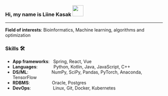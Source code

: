 ### Hi, my name is Liine Kasak <img src="wave-hello.gif" width="35" height="35" />

 
***
**Field of interests**: Bioinformatics, Machine learning, algorithms and optimization

### Skills 🛠️
- **App frameworks**:   Spring, React, Vue
- **Languages**:             Python, Kotlin, Java, JavaScript, C++
- **DS/ML**:                   NumPy, SciPy, Pandas, PyTorch, Anaconda, TensorFlow
- **RDBMS**:                  Oracle, Postgres
- **DevOps**:                  Linux, Git, Docker, Kubernetes
